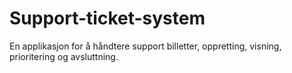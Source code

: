 # Support-ticket-system
En applikasjon for å håndtere support billetter, oppretting, visning, prioritering og avsluttning.
